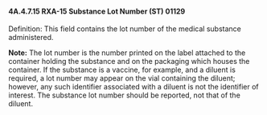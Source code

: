 #### 4A.4.7.15 RXA-15 Substance Lot Number (ST) 01129

Definition: This field contains the lot number of the medical substance administered.

**Note:** The lot number is the number printed on the label attached to the container holding the substance and on the packaging which houses the container. If the substance is a vaccine, for example, and a diluent is required, a lot number may appear on the vial containing the diluent; however, any such identifier associated with a diluent is not the identifier of interest. The substance lot number should be reported, not that of the diluent.
